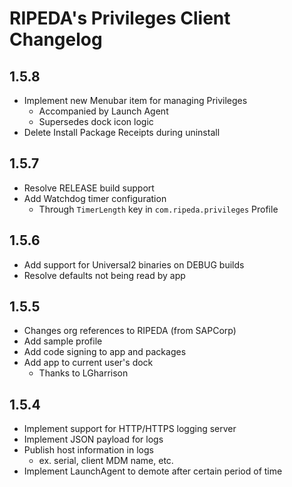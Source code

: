 # RIPEDA's Privileges Client Changelog

## 1.5.8
- Implement new Menubar item for managing Privileges
  - Accompanied by Launch Agent
  - Supersedes dock icon logic
- Delete Install Package Receipts during uninstall

## 1.5.7
- Resolve RELEASE build support
- Add Watchdog timer configuration
  - Through `TimerLength` key in `com.ripeda.privileges` Profile

## 1.5.6
- Add support for Universal2 binaries on DEBUG builds
- Resolve defaults not being read by app

## 1.5.5
- Changes org references to RIPEDA (from SAPCorp)
- Add sample profile
- Add code signing to app and packages
- Add app to current user's dock
  - Thanks to LGharrison

## 1.5.4
- Implement support for HTTP/HTTPS logging server
- Implement JSON payload for logs
- Publish host information in logs
  - ex. serial, client MDM name, etc.
- Implement LaunchAgent to demote after certain period of time
